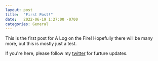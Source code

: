```yaml
---
layout: post
title:  "First Post!"
date:   2022-06-19 1:27:00 -0700
categories: General
---
```


This is the first post for A Log on the Fire! Hopefully there will be many more, but this is mostly just a test.

If you're here, please follow my [twitter][twitter] for furture updates.

[twitter]: https://twitter.com/htylerwriting